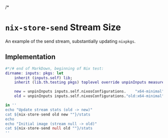 /*

# `nix-store-send` Stream Size

An example of the send stream, substantially updating `nixpkgs`.


## Implementation

```nix
#*/# end of MarkDown, beginning of Nix test:
dirname: inputs: pkgs: let
    inherit (inputs.self) lib;
    inherit (lib.th.testing pkgs) toplevel override unpinInputs measure-installation nix-store-send;

    new = unpinInputs inputs.self.nixosConfigurations.    "x64-minimal";
    old = unpinInputs inputs.self.nixosConfigurations."old:x64-minimal";

in ''
echo "Update stream stats (old -> new)"
cat ${nix-store-send old new ""}/stats
echo
echo "Initial image (stream null -> old)"
cat ${nix-store-send null old ""}/stats
''
